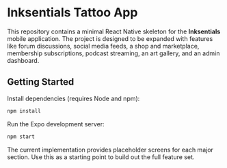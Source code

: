 # Inksentials Tattoo App

This repository contains a minimal React Native skeleton for the **Inksentials** mobile application. The project is designed to be expanded with features like forum discussions, social media feeds, a shop and marketplace, membership subscriptions, podcast streaming, an art gallery, and an admin dashboard.

## Getting Started

Install dependencies (requires Node and npm):

```bash
npm install
```

Run the Expo development server:

```bash
npm start
```

The current implementation provides placeholder screens for each major section. Use this as a starting point to build out the full feature set.
